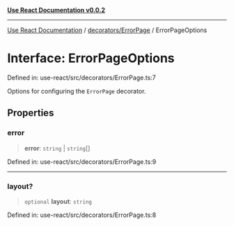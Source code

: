 [**Use React Documentation v0.0.2**](../../../README.md)

***

[Use React Documentation](../../../modules.md) / [decorators/ErrorPage](../README.md) / ErrorPageOptions

# Interface: ErrorPageOptions

Defined in: use-react/src/decorators/ErrorPage.ts:7

Options for configuring the `ErrorPage` decorator.

## Properties

### error

> **error**: `string` \| `string`[]

Defined in: use-react/src/decorators/ErrorPage.ts:9

***

### layout?

> `optional` **layout**: `string`

Defined in: use-react/src/decorators/ErrorPage.ts:8

